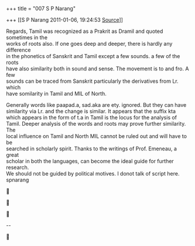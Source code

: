 +++
title = "007 S P Narang"

+++
[[S P Narang	2011-01-06, 19:24:53 [Source](https://groups.google.com/g/bvparishat/c/4IqxlNGNvEw)]]



Regards, Tamil was recognized as a Prakrit as Dramil and quoted sometimes in the  
works of roots also. If one goes deep and deeper, there is hardly any difference  
in the phonetics of Sanskrit and Tamil except a few sounds. a few of the roots  
have also similarity both in sound and sense. The movement is to and fro. A few  
sounds can be traced from Sanskrit particularly the derivatives from Lr. which  
have somilarity in Tamil and MIL of North.

Generally words like paapad.a, sad.aka are ety. ignored. But they can have  
similarity via Lr. and the change is similar. It appears that the suffix kta  
which appears in the form of t.a in Tamil is the locus for the analysis of  
Tamil. Deeper analysis of the words and roots may prove further similarity. The  
local influence on Tamil and North MIL cannot be ruled out and will have to be  
searched in scholarly spirit. Thanks to the writings of Prof. Emeneau, a great  
scholar in both the languages, can become the ideal guide for further research.  
We should not be guided by political motives. I donot talk of script here.  
spnarang







--  



